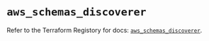 # `aws_schemas_discoverer`

Refer to the Terraform Registory for docs: [`aws_schemas_discoverer`](https://registry.terraform.io/providers/hashicorp/aws/3.76.1/docs/resources/schemas_discoverer).
